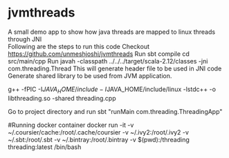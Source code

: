 # jvmthreads
A small demo app to show how java threads are mapped to linux threads through JNI  
Following are the steps to run this code
Checkout https://github.com/unmeshjoshi/jvmthreads
Run sbt compile
cd src/main/cpp
Run javah -classpath ../../../target/scala-2.12/classes -jni com.threading.Thread
	This will generate header file to be used in JNI code
Generate shared library to be used from JVM application.

g++ -fPIC -I$JAVA_HOME/include -I$JAVA_HOME/include/linux -lstdc++ -o libthreading.so -shared threading.cpp

Go to project directory and run
sbt "runMain com.threading.ThreadingApp"

#Running docker container
docker run -it -v ~/.coursier/cache:/root/.cache/coursier -v ~/.ivy2:/root/.ivy2  -v ~/.sbt:/root/.sbt -v ~/.bintray:/root/.bintray -v $(pwd):/threading threading:latest /bin/bash